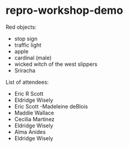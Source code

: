 # repro-workshop-demo
Red objects:
- stop sign
- traffic light
- apple
- cardinal (male)
- wicked witch of the west slippers 
- Sriracha



List of attendees:

- Eric R Scott
- Eldridge Wisely
- Eric Scott
-Madeleine deBlois
- Maddie Wallace
- Cecilia Martinez
- Eldridge Wisely
- Alma Anides
- Eldridge Wisely

